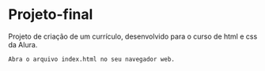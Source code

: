 # Projeto-final
Projeto de criação de um currículo, desenvolvido para o curso de html e css da Alura.
```
Abra o arquivo index.html no seu navegador web.
```
